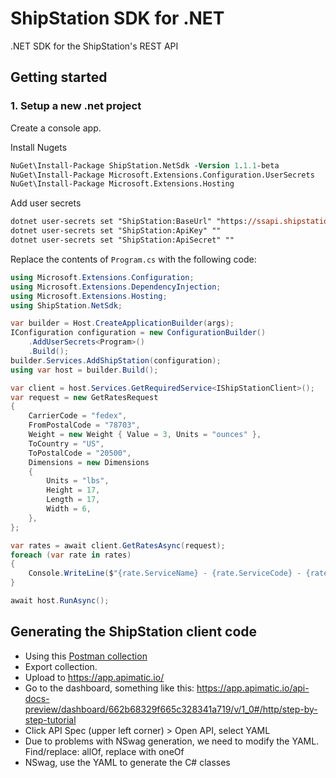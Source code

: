 # ShipStation SDK for .NET
.NET SDK for the ShipStation's REST API

## Getting started
### 1. Setup a new .net project
Create a console app.

Install Nugets 
```ps  
NuGet\Install-Package ShipStation.NetSdk -Version 1.1.1-beta
NuGet\Install-Package Microsoft.Extensions.Configuration.UserSecrets
NuGet\Install-Package Microsoft.Extensions.Hosting
```
Add user secrets
```ps  
dotnet user-secrets set "ShipStation:BaseUrl" "https://ssapi.shipstation.com/"
dotnet user-secrets set "ShipStation:ApiKey" ""
dotnet user-secrets set "ShipStation:ApiSecret" ""
```
Replace the contents of `Program.cs` with the following code:

```csharp
using Microsoft.Extensions.Configuration;
using Microsoft.Extensions.DependencyInjection;
using Microsoft.Extensions.Hosting;
using ShipStation.NetSdk;

var builder = Host.CreateApplicationBuilder(args);
IConfiguration configuration = new ConfigurationBuilder()
    .AddUserSecrets<Program>()
    .Build();
builder.Services.AddShipStation(configuration);
using var host = builder.Build();

var client = host.Services.GetRequiredService<IShipStationClient>();
var request = new GetRatesRequest
{
    CarrierCode = "fedex",
    FromPostalCode = "78703", 
    Weight = new Weight { Value = 3, Units = "ounces" },
    ToCountry = "US",
    ToPostalCode = "20500",
    Dimensions = new Dimensions
    {
        Units = "lbs",
        Height = 17,
        Length = 17,
        Width = 6,
    },
};

var rates = await client.GetRatesAsync(request);
foreach (var rate in rates)
{
    Console.WriteLine($"{rate.ServiceName} - {rate.ServiceCode} - {rate.ShipmentCost}");
}

await host.RunAsync();

```

## Generating the ShipStation client code
- Using this [Postman collection](https://www.postman.com/lunar-comet-57889/workspace/shipstation/documentation/14323608-324dcda9-cc54-4359-9ef5-15f8a3537caa) 
- Export collection.
- Upload to https://app.apimatic.io/
- Go to the dashboard, something like this: https://app.apimatic.io/api-docs-preview/dashboard/662b68329f665c328341a719/v/1_0#/http/step-by-step-tutorial
- Click API Spec (upper left corner) > Open API, select YAML
- Due to problems with NSwag generation, we need to modify the YAML. Find/replace: allOf, replace with oneOf
- NSwag, use the YAML to generate the C# classes